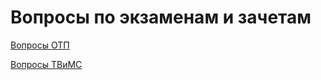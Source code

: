 # Вопросы по экзаменам и зачетам

[Вопросы ОТП](https://github.com/vasmaae/exam-questions/blob/main/%D0%92%D0%BE%D0%BF%D1%80%D0%BE%D1%81%D1%8B%20%D0%9E%D0%A2%D0%9F.md)

[Вопросы ТВиМС](https://github.com/vasmaae/exam-questions/blob/main/%D0%92%D0%BE%D0%BF%D1%80%D0%BE%D1%81%D1%8B%20%D0%A2%D0%92%D0%B8%D0%9C%D0%A1.md)
